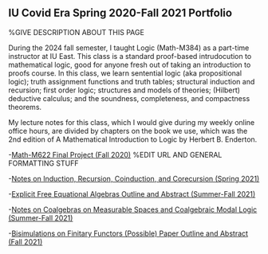 ## IU Covid Era Spring 2020-Fall 2021 Portfolio

%GIVE DESCRIPTION ABOUT THIS PAGE

During the 2024 fall semester, I taught Logic (Math-M384) as a part-time instructor at IU East. This class is a standard proof-based intrudocution to mathematical logic, good for anyone fresh out of taking an introduction to proofs course. In this class, we learn sentential logic (aka propositional logic); truth assignment functions and truth tables; structural induction and recursion; first order logic; structures and models of theories; (Hilbert) deductive calculus; and the soundness, completeness, and compactness theorems.

My lecture notes for this class, which I would give during my weekly online office hours, are divided by chapters on the book we use, which was the 2nd edition of A Mathematical Introduction to Logic by Herbert B. Enderton.

-[Math-M622 Final Project (Fall 2020)](https://agoodlad-research-notes.github.io/iu-covid-era-spring-2020-fall-2021-portfolio/math-m6222-final-project-fall-2020)
%EDIT URL AND GENERAL FORMATTING STUFF

-[Notes on Induction, Recursion, Coinduction, and Corecursion (Spring 2021)](https://agoodlad-research-notes.github.io/iu-covid-era-spring-2020-fall-2021-portfolio/notes-on-induction-recursion-coinduction-and-corecursion-spring-2021.pdf)

-[Explicit Free Equational Algebras Outline and Abstract (Summer-Fall 2021)](https://agoodlad-research-notes.github.io/iu-covid-era-spring-2020-fall-2021-portfolio/explicit-free-equational-algebras-outline-and-abstract-summer-fall-2021.pdf)

-[Notes on Coalgebras on Measurable Spaces and Coalgebraic Modal Logic (Summer-Fall 2021)](https://agoodlad-research-notes.github.io/iu-covid-era-spring-2020-fall-2021-portfolio/notes-on-coalgebras-on-measurable-spaces-and-coalgebraic-modal-logic-summer-fall-2021.pdf)

-[Bisimulations on Finitary Functors (Possible) Paper Outline and Abstract (Fall 2021)](https://agoodlad-research-notes.github.io/iu-covid-era-spring-2020-fall-2021-portfolio/bisimulations-on-finitary-functors-possible-paper-outline-and-abstract-fall-2021.pdf)


